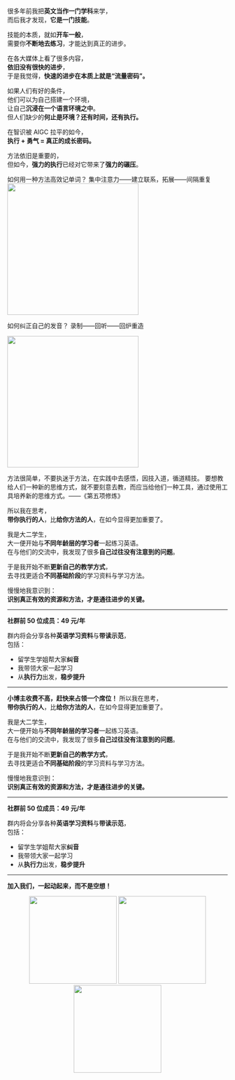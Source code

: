 很多年前我把**英文当作一门学科**来学，  
而后我才发现，**它是一门技能**。  

技能的本质，就如**开车一般**，  
需要你**不断地去练习**，才能达到真正的进步。  

在各大媒体上看了很多内容，  
**依旧没有很快的进步**，  
于是我觉得，**快速的进步在本质上就是“流量密码”。**  

如果人们有好的条件，  
他们可以为自己搭建一个环境，  
让自己**沉浸在一个语言环境之中**。  
但人们缺少的**何止是环境？还有时间，还有执行。**

在智识被 AIGC 拉平的如今，  
**执行 + 勇气 = 真正的成长密码。**

方法依旧是重要的，  
但如今，**强力的执行**已经对它带来了**强力的碾压**。


如何用一种方法高效记单词？
集中注意力——建立联系，拓展——间隔重复
<img src="https://github.com/user-attachments/assets/e54b2e25-ef42-4acf-b28c-8d6a93f0efbe" width="300"/>

如何纠正自己的发音？
录制——回听——回炉重造

<img src="https://github.com/user-attachments/assets/bc44ab5e-e269-45c2-9386-ca9bee75c727" width="300"/>

方法很简单，不要执迷于方法，在实践中去感悟，因技入道，循道精技。
要想教给人们一种新的思维方式，就不要刻意去教，而应当给他们一种工具，通过使用工具培养新的思维方式。——《第五项修炼》

所以我在思考，  
**带你执行的人**，比**给你方法的人**，在如今显得更加重要了。

我是大二学生，  
大一便开始与**不同年龄层的学习者**一起练习英语。  
在与他们的交流中，我发现了很多**自己过往没有注意到的问题**。

于是我开始不断**更新自己的教学方式**，  
去寻找更适合**不同基础阶段**的学习资料与学习方法。

慢慢地我意识到：  
**识别真正有效的资源和方法，才是通往进步的关键。**

---

**社群前 50 位成员：49 元/年**

群内将会分享各种**英语学习资料**与**带读示范**，  
包括：

- 留学生学姐帮大家**纠音**  
- 我带领大家一起学习  
- 从**执行力**出发，**稳步提升**

---

**小博主收费不高，赶快来占领一个席位！**
所以我在思考，  
**带你执行的人**，比**给你方法的人**，在如今显得更加重要了。

我是大二学生，  
大一便开始与**不同年龄层的学习者**一起练习英语。  
在与他们的交流中，我发现了很多**自己过往没有注意到的问题**。

于是我开始不断**更新自己的教学方式**，  
去寻找更适合**不同基础阶段**的学习资料与学习方法。

慢慢地我意识到：  
**识别真正有效的资源和方法，才是通往进步的关键。**

---

**社群前 50 位成员：49 元/年**

群内将会分享各种**英语学习资料**与**带读示范**，  
包括：

- 留学生学姐帮大家**纠音**  
- 我带领大家一起学习  
- 从**执行力**出发，**稳步提升**

---

**加入我们，一起动起来，而不是空想！**

<p align="center">
  <img src="https://github.com/user-attachments/assets/f8f7e7c2-d71f-4737-b29a-111df9f0f01c" width="200"/>
  <img src="https://github.com/user-attachments/assets/fa4b9dd2-11d1-4994-9c1d-e1f726a9c8b8" width="200"/>
  <img src="https://github.com/user-attachments/assets/57914151-11a0-48b4-8df2-09dee8eb0e38" width="200"/>
</p>
